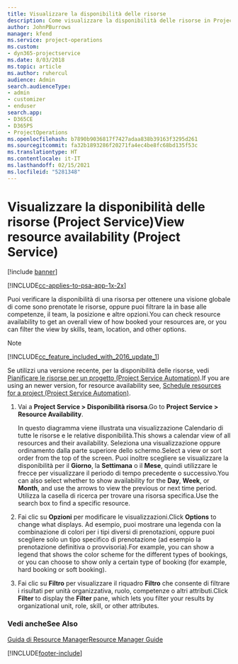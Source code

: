 ```yaml
---
title: Visualizzare la disponibilità delle risorse
description: Come visualizzare la disponibilità delle risorse in Project Service
author: JohnPBurrows
manager: kfend
ms.service: project-operations
ms.custom:
- dyn365-projectservice
ms.date: 8/03/2018
ms.topic: article
ms.author: ruhercul
audience: Admin
search.audienceType:
- admin
- customizer
- enduser
search.app:
- D365CE
- D365PS
- ProjectOperations
ms.openlocfilehash: b7890b9036817f7427adaa838b39163f3295d261
ms.sourcegitcommit: fa32b1893286f20271fa4ec4be8fc68bd135f53c
ms.translationtype: HT
ms.contentlocale: it-IT
ms.lasthandoff: 02/15/2021
ms.locfileid: "5281348"
---
```

# <a name="view-resource-availability-project-service"></a><span data-ttu-id="70f3a-103">Visualizzare la disponibilità delle risorse (Project Service)</span><span class="sxs-lookup"><span data-stu-id="70f3a-103">View resource availability (Project Service)</span></span>

[!include [banner](../includes/psa-now-project-operations.md)]

[!INCLUDE[cc-applies-to-psa-app-1x-2x](../includes/cc-applies-to-psa-app-1x-2x.md)]

<span data-ttu-id="70f3a-104">Puoi verificare la disponibilità di una risorsa per ottenere una visione globale di come sono prenotate le risorse, oppure puoi filtrare la in base alle competenze, il team, la posizione e altre opzioni.</span><span class="sxs-lookup"><span data-stu-id="70f3a-104">You can check resource availability to get an overall view of how booked your resources are, or you can filter the view by skills, team, location, and other options.</span></span>  
  
> [!NOTE]
> [!INCLUDE[cc_feature_included_with_2016_update_1](../includes/cc-feature-included-with-2016-update-1.md)]  
> 
>  <span data-ttu-id="70f3a-105">Se utilizzi una versione recente, per la disponibilità delle risorse, vedi [Pianificare le risorse per un progetto (Project Service Automation)](../psa/schedule-resources-project.md).</span><span class="sxs-lookup"><span data-stu-id="70f3a-105">If you are using an newer version, for resource availability see, [Schedule resources for a project (Project Service Automation)](../psa/schedule-resources-project.md).</span></span>  

1. <span data-ttu-id="70f3a-106">Vai a **Project Service > Disponibilità risorsa**.</span><span class="sxs-lookup"><span data-stu-id="70f3a-106">Go to **Project Service > Resource Availability**.</span></span>  

    <span data-ttu-id="70f3a-107">In questo diagramma viene illustrata una visualizzazione Calendario di tutte le risorse e le relative disponibilità.</span><span class="sxs-lookup"><span data-stu-id="70f3a-107">This shows a calendar view of all resources and their availability.</span></span> <span data-ttu-id="70f3a-108">Seleziona una visualizzazione oppure ordinamento dalla parte superiore dello schermo.</span><span class="sxs-lookup"><span data-stu-id="70f3a-108">Select a view or sort order from the top of the screen.</span></span> <span data-ttu-id="70f3a-109">Puoi inoltre scegliere se visualizzare la disponibilità per il **Giorno**, la **Settimana** o il **Mese**, quindi utilizzare le frecce per visualizzare il periodo di tempo precedente o successivo.</span><span class="sxs-lookup"><span data-stu-id="70f3a-109">You can also select whether to show availability for the **Day**, **Week**, or **Month**, and use the arrows to view the previous or next time period.</span></span> <span data-ttu-id="70f3a-110">Utilizza la casella di ricerca per trovare una risorsa specifica.</span><span class="sxs-lookup"><span data-stu-id="70f3a-110">Use the search box to find a specific resource.</span></span>  

2. <span data-ttu-id="70f3a-111">Fai clic su **Opzioni** per modificare le visualizzazioni.</span><span class="sxs-lookup"><span data-stu-id="70f3a-111">Click **Options** to change what displays.</span></span> <span data-ttu-id="70f3a-112">Ad esempio, puoi mostrare una legenda con la combinazione di colori per i tipi diversi di prenotazioni, oppure puoi scegliere solo un tipo specifico di prenotazione (ad esempio la prenotazione definitiva o provvisoria).</span><span class="sxs-lookup"><span data-stu-id="70f3a-112">For example, you can show a legend that shows the color scheme for the different types of bookings, or you can choose to show only a certain type of booking (for example, hard booking or soft booking).</span></span>  

3. <span data-ttu-id="70f3a-113">Fai clic su **Filtro** per visualizzare il riquadro **Filtro** che consente di filtrare i risultati per unità organizzativa, ruolo, competenze o altri attributi.</span><span class="sxs-lookup"><span data-stu-id="70f3a-113">Click **Filter** to display the **Filter** pane, which lets you filter your results by organizational unit, role, skill, or other attributes.</span></span>  

### <a name="see-also"></a><span data-ttu-id="70f3a-114">Vedi anche</span><span class="sxs-lookup"><span data-stu-id="70f3a-114">See Also</span></span>  
 [<span data-ttu-id="70f3a-115">Guida di Resource Manager</span><span class="sxs-lookup"><span data-stu-id="70f3a-115">Resource Manager Guide</span></span>](../psa/resource-manager-guide.md)


[!INCLUDE[footer-include](../includes/footer-banner.md)]